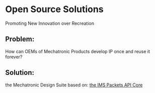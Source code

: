 # Open Source Solutions
Promoting New Innovation over Recreation
## Problem:
How can OEMs of Mechatronic Products develop IP once and reuse it forever?
## Solution:
the Mechatronic Design Suite
based on:
[the IMS Packets API Core](https://https://inmechasol.com/IMS_Packets_Core/index.html)
